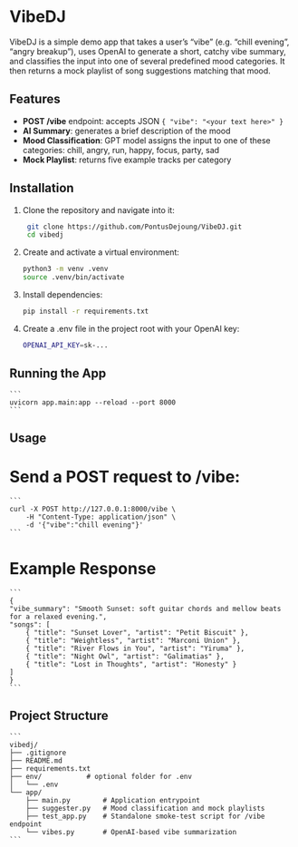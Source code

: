 # VibeDJ

VibeDJ is a simple demo app that takes a user’s “vibe” (e.g. “chill evening”, “angry breakup”), uses OpenAI to generate a short, catchy vibe summary, and classifies the input into one of several predefined mood categories. It then returns a mock playlist of song suggestions matching that mood.

## Features

- **POST /vibe** endpoint: accepts JSON `{ "vibe": "<your text here>" }`
- **AI Summary**: generates a brief description of the mood
- **Mood Classification**: GPT model assigns the input to one of these categories: chill, angry, run, happy, focus, party, sad
- **Mock Playlist**: returns five example tracks per category

## Installation

1. Clone the repository and navigate into it:

   ```bash
    git clone https://github.com/PontusDejoung/VibeDJ.git
    cd vibedj
    ```

2. Create and activate a virtual environment:

    ```bash
    python3 -m venv .venv
    source .venv/bin/activate
    ```

3. Install dependencies:

    ```bash
    pip install -r requirements.txt
    ```

4. Create a .env file in the project root with your OpenAI key:

    ```bash
    OPENAI_API_KEY=sk-...
    ```

## Running the App 

    ```
    uvicorn app.main:app --reload --port 8000
    ```

## Usage
# Send a POST request to /vibe:

    ```
    curl -X POST http://127.0.0.1:8000/vibe \
        -H "Content-Type: application/json" \
        -d '{"vibe":"chill evening"}'
    ```

# Example Response
    ```
    {
    "vibe_summary": "Smooth Sunset: soft guitar chords and mellow beats for a relaxed evening.",
    "songs": [
        { "title": "Sunset Lover", "artist": "Petit Biscuit" },
        { "title": "Weightless", "artist": "Marconi Union" },
        { "title": "River Flows in You", "artist": "Yiruma" },
        { "title": "Night Owl", "artist": "Galimatias" },
        { "title": "Lost in Thoughts", "artist": "Honesty" }
    ]
    }
    ```

## Project Structure

    ```
    vibedj/
    ├── .gitignore
    ├── README.md
    ├── requirements.txt
    ├── env/           # optional folder for .env
    │   └── .env
    └── app/
        ├── main.py        # Application entrypoint
        ├── suggester.py   # Mood classification and mock playlists
        ├── test_app.py    # Standalone smoke-test script for /vibe endpoint
        └── vibes.py       # OpenAI-based vibe summarization
    ```
